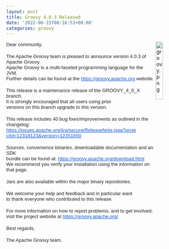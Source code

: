 ```yaml
---
layout: post
title: Groovy 4.0.3 Released
date: '2022-06-15T08:16:53+00:00'
categories: groovy
---
```

<p><img src="https://blogs.apache.org/groovy/mediaresource/c5ba5e59-737e-4ebf-91c9-08fa67dc8f70" style="width: 20%;" align="right" alt="groovy.png"><span style="color: rgb(34, 34, 34); font-family: Arial, Helvetica, sans-serif; font-size: small;">Dear community,</span><br style="color: rgb(34, 34, 34); font-family: Arial, Helvetica, sans-serif; font-size: small;"><br style="color: rgb(34, 34, 34); font-family: Arial, Helvetica, sans-serif; font-size: small;"><span style="color: rgb(34, 34, 34); font-family: Arial, Helvetica, sans-serif; font-size: small;">The Apache Groovy team is pleased to announce version 4.0.3 of Apache Groovy.</span><br style="color: rgb(34, 34, 34); font-family: Arial, Helvetica, sans-serif; font-size: small;"><span style="color: rgb(34, 34, 34); font-family: Arial, Helvetica, sans-serif; font-size: small;">Apache Groovy is a multi-faceted programming language for the JVM.</span><br style="color: rgb(34, 34, 34); font-family: Arial, Helvetica, sans-serif; font-size: small;"><span style="color: rgb(34, 34, 34); font-family: Arial, Helvetica, sans-serif; font-size: small;">Further details can be found at the&nbsp;</span><a href="https://groovy.apache.org/" rel="noreferrer" target="_blank" data-saferedirecturl="https://www.google.com/url?q=https://groovy.apache.org&amp;source=gmail&amp;ust=1655367347986000&amp;usg=AOvVaw0BiYQSnGK1LPH7HjZAdYCY" style="color: rgb(17, 85, 204); font-family: Arial, Helvetica, sans-serif; font-size: small; background-color: rgb(255, 255, 255);">https://groovy.apache.org</a><span style="color: rgb(34, 34, 34); font-family: Arial, Helvetica, sans-serif; font-size: small;">&nbsp;website.</span><br style="color: rgb(34, 34, 34); font-family: Arial, Helvetica, sans-serif; font-size: small;"><br style="color: rgb(34, 34, 34); font-family: Arial, Helvetica, sans-serif; font-size: small;"><span style="color: rgb(34, 34, 34); font-family: Arial, Helvetica, sans-serif; font-size: small;">This release is a maintenance release of the GROOVY_4_0_X branch.</span><br style="color: rgb(34, 34, 34); font-family: Arial, Helvetica, sans-serif; font-size: small;"><span style="color: rgb(34, 34, 34); font-family: Arial, Helvetica, sans-serif; font-size: small;">It is strongly encouraged that all users using prior</span><br style="color: rgb(34, 34, 34); font-family: Arial, Helvetica, sans-serif; font-size: small;"><span style="color: rgb(34, 34, 34); font-family: Arial, Helvetica, sans-serif; font-size: small;">versions on this branch upgrade to this version.</span><br style="color: rgb(34, 34, 34); font-family: Arial, Helvetica, sans-serif; font-size: small;"><br style="color: rgb(34, 34, 34); font-family: Arial, Helvetica, sans-serif; font-size: small;"><span style="color: rgb(34, 34, 34); font-family: Arial, Helvetica, sans-serif; font-size: small;">This release includes 40 bug fixes/improvements as outlined in the changelog:</span><br style="color: rgb(34, 34, 34); font-family: Arial, Helvetica, sans-serif; font-size: small;"><a href="https://issues.apache.org/jira/secure/ReleaseNote.jspa?projectId=12318123&amp;version=12351650" rel="noreferrer" target="_blank" data-saferedirecturl="https://www.google.com/url?q=https://issues.apache.org/jira/secure/ReleaseNote.jspa?projectId%3D12318123%26version%3D12351650&amp;source=gmail&amp;ust=1655367347986000&amp;usg=AOvVaw1qTvmyw7GqVutqHSplAZLv" style="color: rgb(17, 85, 204); font-family: Arial, Helvetica, sans-serif; font-size: small; background-color: rgb(255, 255, 255);">https://issues.apache.org/jira<wbr>/secure/ReleaseNote.jspa?proje<wbr>ctId=12318123&amp;version=12351650</a><br style="color: rgb(34, 34, 34); font-family: Arial, Helvetica, sans-serif; font-size: small;"><br style="color: rgb(34, 34, 34); font-family: Arial, Helvetica, sans-serif; font-size: small;"><span style="color: rgb(34, 34, 34); font-family: Arial, Helvetica, sans-serif; font-size: small;">Sources, convenience binaries, downloadable documentation and an SDK</span><br style="color: rgb(34, 34, 34); font-family: Arial, Helvetica, sans-serif; font-size: small;"><span style="color: rgb(34, 34, 34); font-family: Arial, Helvetica, sans-serif; font-size: small;">bundle can be found at:&nbsp;</span><a href="https://groovy.apache.org/download.html" rel="noreferrer" target="_blank" data-saferedirecturl="https://www.google.com/url?q=https://groovy.apache.org/download.html&amp;source=gmail&amp;ust=1655367347986000&amp;usg=AOvVaw2ENKs6zk5k-8-9sCGYNo5X" style="color: rgb(17, 85, 204); font-family: Arial, Helvetica, sans-serif; font-size: small; background-color: rgb(255, 255, 255);">https://groovy.apache.org/down<wbr>load.html</a><br style="color: rgb(34, 34, 34); font-family: Arial, Helvetica, sans-serif; font-size: small;"><span style="color: rgb(34, 34, 34); font-family: Arial, Helvetica, sans-serif; font-size: small;">We recommend you verify your installation using the information on that page.</span><br style="color: rgb(34, 34, 34); font-family: Arial, Helvetica, sans-serif; font-size: small;"><br style="color: rgb(34, 34, 34); font-family: Arial, Helvetica, sans-serif; font-size: small;"><span style="color: rgb(34, 34, 34); font-family: Arial, Helvetica, sans-serif; font-size: small;">Jars are also available within the major binary repositories.</span><br style="color: rgb(34, 34, 34); font-family: Arial, Helvetica, sans-serif; font-size: small;"><br style="color: rgb(34, 34, 34); font-family: Arial, Helvetica, sans-serif; font-size: small;"><span style="color: rgb(34, 34, 34); font-family: Arial, Helvetica, sans-serif; font-size: small;">We welcome your help and feedback and in particular want</span><br style="color: rgb(34, 34, 34); font-family: Arial, Helvetica, sans-serif; font-size: small;"><span style="color: rgb(34, 34, 34); font-family: Arial, Helvetica, sans-serif; font-size: small;">to thank everyone who contributed to this release.</span><br style="color: rgb(34, 34, 34); font-family: Arial, Helvetica, sans-serif; font-size: small;"><br style="color: rgb(34, 34, 34); font-family: Arial, Helvetica, sans-serif; font-size: small;"><span style="color: rgb(34, 34, 34); font-family: Arial, Helvetica, sans-serif; font-size: small;">For more information on how to report problems, and to get involved,</span><br style="color: rgb(34, 34, 34); font-family: Arial, Helvetica, sans-serif; font-size: small;"><span style="color: rgb(34, 34, 34); font-family: Arial, Helvetica, sans-serif; font-size: small;">visit the project website at&nbsp;</span><a href="https://groovy.apache.org/" rel="noreferrer" target="_blank" data-saferedirecturl="https://www.google.com/url?q=https://groovy.apache.org/&amp;source=gmail&amp;ust=1655367347986000&amp;usg=AOvVaw3Q0gQmxmeMfnM9dftydGgM" style="color: rgb(17, 85, 204); font-family: Arial, Helvetica, sans-serif; font-size: small; background-color: rgb(255, 255, 255);">https://groovy.apache.org/</a><br style="color: rgb(34, 34, 34); font-family: Arial, Helvetica, sans-serif; font-size: small;"><br style="color: rgb(34, 34, 34); font-family: Arial, Helvetica, sans-serif; font-size: small;"><span style="color: rgb(34, 34, 34); font-family: Arial, Helvetica, sans-serif; font-size: small;">Best regards,</span><br style="color: rgb(34, 34, 34); font-family: Arial, Helvetica, sans-serif; font-size: small;"><br style="color: rgb(34, 34, 34); font-family: Arial, Helvetica, sans-serif; font-size: small;"><span style="color: rgb(34, 34, 34); font-family: Arial, Helvetica, sans-serif; font-size: small;">The Apache Groovy team.</span><br></p>

